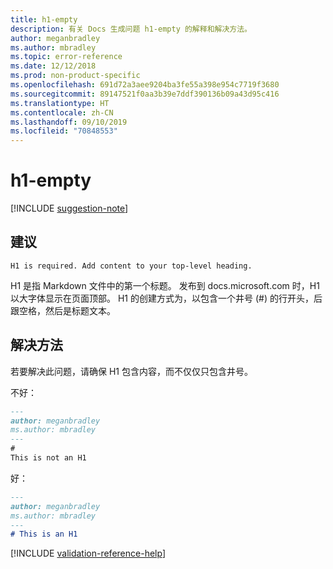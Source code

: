 ```yaml
---
title: h1-empty
description: 有关 Docs 生成问题 h1-empty 的解释和解决方法。
author: meganbradley
ms.author: mbradley
ms.topic: error-reference
ms.date: 12/12/2018
ms.prod: non-product-specific
ms.openlocfilehash: 691d72a3aee9204ba3fe55a398e954c7719f3680
ms.sourcegitcommit: 89147521f0aa3b39e7ddf390136b09a43d95c416
ms.translationtype: HT
ms.contentlocale: zh-CN
ms.lasthandoff: 09/10/2019
ms.locfileid: "70848553"
---
```

# <a name="h1-empty"></a>h1-empty

[!INCLUDE [suggestion-note](includes/suggestion-note.md)]

## <a name="suggestion"></a>建议

`H1 is required. Add content to your top-level heading.`

H1 是指 Markdown 文件中的第一个标题。 发布到 docs.microsoft.com 时，H1 以大字体显示在页面顶部。 H1 的创建方式为，以包含一个井号 (#) 的行开头，后跟空格，然后是标题文本。

## <a name="resolution"></a>解决方法

若要解决此问题，请确保 H1 包含内容，而不仅仅只包含井号。

不好：

```markdown
---
author: meganbradley
ms.author: mbradley
---
#
This is not an H1
```

好：

```markdown
---
author: meganbradley
ms.author: mbradley
---
# This is an H1
```

<!--make sure to add this file to your includes folder and verify the path-->
[!INCLUDE [validation-reference-help](includes/validation-reference-help.md)]